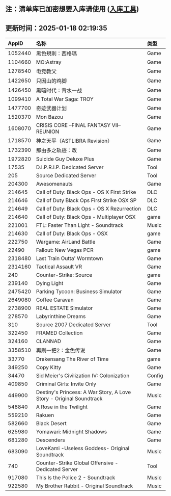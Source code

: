 ## 注：清单库已加密想要入库请使用 ([入库工具](https://github.com/BlankTMing/ManifestAutoUpdate/releases))

## 更新时间：2025-01-18 02:19:35
| AppID | 名称 | 类型  |
| :-------------------- | :----------------------------- | :----------- |
| 1052440 | 黑色規則：西格瑪| Game |
| 1104660 | MO:Astray| Game |
| 1278540 | 电竞教父| Game |
| 1422650 | 只因山的鸡脚| Game |
| 1426450 | 黑暗时代：背水一战 | Game |
| 1099410 | A Total War Saga: TROY| Game |
| 1477700 | 奇迹武器计划| Game |
| 1520370 | Mon Bazou| Game |
| 1608070 | CRISIS CORE –FINAL FANTASY VII– REUNION| Game |
| 1718570 | 神之天平（ASTLIBRA Revision）| Game |
| 1732390 | 那由多之轨迹：改| Game |
| 1972820 | Suicide Guy Deluxe Plus| Game |
| 17535 | D.I.P.R.I.P. Dedicated Server| Tool |
| 205 | Source Dedicated Server| Tool |
| 204300 | Awesomenauts| Game |
| 214645 | Call of Duty: Black Ops - OS X First Strike| DLC |
| 214646 | Call of Duty Black Ops First Strike OSX SP| DLC |
| 214649 | Call of Duty: Black Ops - OS X Rezurrection| DLC |
| 214640 | Call of Duty: Black Ops - Multiplayer OSX| game |
| 221001 | FTL: Faster Than Light - Soundtrack| Music |
| 214630 | Call of Duty: Black Ops - OSX| game |
| 222750 | Wargame: AirLand Battle| Game |
| 22490 | Fallout: New Vegas PCR| game |
| 2318480 | Last Train Outta' Wormtown| Game |
| 2314160 | Tactical Assault VR| Game |
| 240 | Counter-Strike: Source| game |
| 239140 | Dying Light| Game |
| 2475420 | Parking Tycoon: Business Simulator| Game |
| 2649080 | Coffee Caravan| Game |
| 2738900 | REAL ESTATE Simulator| Game |
| 278570 | Labyrinthine Dreams| Game |
| 310 | Source 2007 Dedicated Server| Tool |
| 322450 | FRAMED Collection| Game |
| 324160 | CLANNAD| Game |
| 3358510 | 再刷一把2：金色传说| Game |
| 33770 | Drakensang The River of Time| game |
| 349250 | Copy Kitty| Game |
| 34470 | Sid Meier's Civilization IV: Colonization| Config |
| 409850 | Criminal Girls: Invite Only| Game |
| 449900 | Destiny's Princess: A War Story, A Love Story - Original Soundtrack| Music |
| 548840 | A Rose in the Twilight| Game |
| 559210 | Rakuen| Game |
| 582660 | Black Desert| Game |
| 625980 | Yomawari: Midnight Shadows| Game |
| 681280 | Descenders| Game |
| 683090 | LoveKami -Useless Goddess- Original Soundtrack| Music |
| 740 | Counter-Strike Global Offensive - Dedicated Server| Tool |
| 917080 | This Is the Police 2 - Soundtrack| Music |
| 922580 | My Brother Rabbit - Original Soundtrack| Music |
